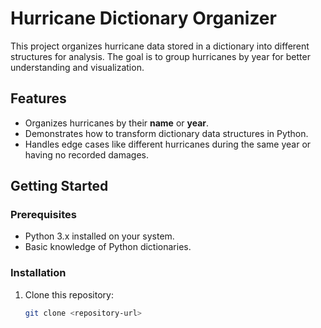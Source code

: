 # Hurricane Dictionary Organizer

This project organizes hurricane data stored in a dictionary into different structures for analysis. The goal is to group hurricanes by year for better understanding and visualization.

## Features

- Organizes hurricanes by their **name** or **year**.
- Demonstrates how to transform dictionary data structures in Python.
- Handles edge cases like different hurricanes during the same year or having no recorded damages.

## Getting Started

### Prerequisites

- Python 3.x installed on your system.
- Basic knowledge of Python dictionaries.

### Installation

1. Clone this repository:
   ```bash
   git clone <repository-url>
